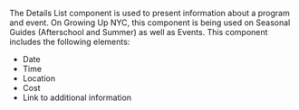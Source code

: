 The Details List component is used to present information about a program and event. On Growing Up NYC, this component is being used on Seasonal Guides (Afterschool and Summer) as well as Events. This component includes the following elements:

* Date
* Time
* Location
* Cost
* Link to additional information